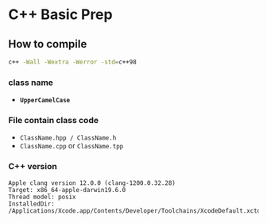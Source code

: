 # C++ Basic Prep

## How to compile

```bash
c++ -Wall -Wextra -Werror -std=c++98 
```

### class name

- **`UpperCamelCase`**

### File contain class code

- `ClassName.hpp / ClassName.h`
- `ClassName.cpp` or `ClassName.tpp`

### C++ version 
```
Apple clang version 12.0.0 (clang-1200.0.32.28)
Target: x86_64-apple-darwin19.6.0
Thread model: posix
InstalledDir: /Applications/Xcode.app/Contents/Developer/Toolchains/XcodeDefault.xctoolchain/usr/bin
```